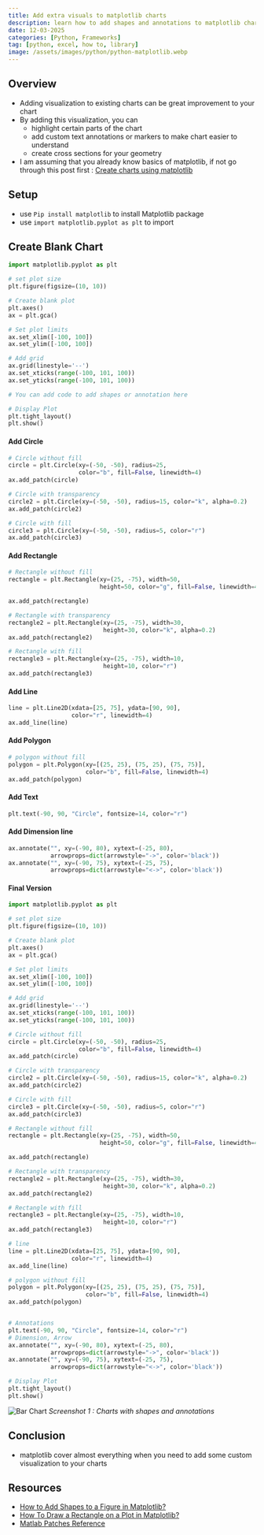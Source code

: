 ```yaml
---
title: Add extra visuals to matplotlib charts
description: learn how to add shapes and annotations to matplotlib charts
date: 12-03-2025
categories: [Python, Frameworks]
tag: [python, excel, how to, library]
image: /assets/images/python/python-matplotlib.webp
---
```


## Overview
- Adding visualization to existing charts can be great improvement to your chart
- By adding this visualization, you can
  - highlight certain parts of the chart
  - add custom text annotations or markers to make chart easier to understand
  - create cross sections for your geometry
- I am assuming that you already know basics of matplotlib, if not go through this post first : [Create charts using matplotlib](/posts/python-matplotlib/)


## Setup
- use `Pip install matplotlib` to install Matplotlib  package
- use `import matplotlib.pyplot as plt` to import

## Create Blank Chart
```python
import matplotlib.pyplot as plt

# set plot size
plt.figure(figsize=(10, 10))

# Create blank plot
plt.axes()
ax = plt.gca()

# Set plot limits
ax.set_xlim([-100, 100])
ax.set_ylim([-100, 100])

# Add grid
ax.grid(linestyle='--')
ax.set_xticks(range(-100, 101, 100))
ax.set_yticks(range(-100, 101, 100))

# You can add code to add shapes or annotation here

# Display Plot
plt.tight_layout()
plt.show()
```

#### Add Circle
```python
# Circle without fill
circle = plt.Circle(xy=(-50, -50), radius=25,
                    color="b", fill=False, linewidth=4)
ax.add_patch(circle)

# Circle with transparency
circle2 = plt.Circle(xy=(-50, -50), radius=15, color="k", alpha=0.2)
ax.add_patch(circle2)

# Circle with fill
circle3 = plt.Circle(xy=(-50, -50), radius=5, color="r")
ax.add_patch(circle3)
```

#### Add Rectangle
```python
# Rectangle without fill
rectangle = plt.Rectangle(xy=(25, -75), width=50,
                          height=50, color="g", fill=False, linewidth=4)

ax.add_patch(rectangle)

# Rectangle with transparency
rectangle2 = plt.Rectangle(xy=(25, -75), width=30,
                           height=30, color="k", alpha=0.2)
ax.add_patch(rectangle2)

# Rectangle with fill
rectangle3 = plt.Rectangle(xy=(25, -75), width=10,
                           height=10, color="r")
ax.add_patch(rectangle3)
```

#### Add Line
```python
line = plt.Line2D(xdata=[25, 75], ydata=[90, 90],
                  color="r", linewidth=4)
ax.add_line(line)
```

#### Add Polygon
```python
# polygon without fill
polygon = plt.Polygon(xy=[(25, 25), (75, 25), (75, 75)],
                      color="b", fill=False, linewidth=4)
ax.add_patch(polygon)
```

#### Add Text
```python
plt.text(-90, 90, "Circle", fontsize=14, color="r")
```

#### Add Dimension line
```python
ax.annotate("", xy=(-90, 80), xytext=(-25, 80),
            arrowprops=dict(arrowstyle="->", color='black'))
ax.annotate("", xy=(-90, 75), xytext=(-25, 75),
            arrowprops=dict(arrowstyle="<->", color='black'))
```

#### Final Version
```python
import matplotlib.pyplot as plt

# set plot size
plt.figure(figsize=(10, 10))

# Create blank plot
plt.axes()
ax = plt.gca()

# Set plot limits
ax.set_xlim([-100, 100])
ax.set_ylim([-100, 100])

# Add grid
ax.grid(linestyle='--')
ax.set_xticks(range(-100, 101, 100))
ax.set_yticks(range(-100, 101, 100))

# Circle without fill
circle = plt.Circle(xy=(-50, -50), radius=25,
                    color="b", fill=False, linewidth=4)
ax.add_patch(circle)

# Circle with transparency
circle2 = plt.Circle(xy=(-50, -50), radius=15, color="k", alpha=0.2)
ax.add_patch(circle2)

# Circle with fill
circle3 = plt.Circle(xy=(-50, -50), radius=5, color="r")
ax.add_patch(circle3)

# Rectangle without fill
rectangle = plt.Rectangle(xy=(25, -75), width=50,
                          height=50, color="g", fill=False, linewidth=4)

ax.add_patch(rectangle)

# Rectangle with transparency
rectangle2 = plt.Rectangle(xy=(25, -75), width=30,
                           height=30, color="k", alpha=0.2)
ax.add_patch(rectangle2)

# Rectangle with fill
rectangle3 = plt.Rectangle(xy=(25, -75), width=10,
                           height=10, color="r")
ax.add_patch(rectangle3)

# line
line = plt.Line2D(xdata=[25, 75], ydata=[90, 90],
                  color="r", linewidth=4)
ax.add_line(line)

# polygon without fill
polygon = plt.Polygon(xy=[(25, 25), (75, 25), (75, 75)],
                      color="b", fill=False, linewidth=4)
ax.add_patch(polygon)


# Annotations
plt.text(-90, 90, "Circle", fontsize=14, color="r")
# Dimension, Arrow
ax.annotate("", xy=(-90, 80), xytext=(-25, 80),
            arrowprops=dict(arrowstyle="->", color='black'))
ax.annotate("", xy=(-90, 75), xytext=(-25, 75),
            arrowprops=dict(arrowstyle="<->", color='black'))

# Display Plot
plt.tight_layout()
plt.show()
```
![Bar Chart](/assets/images/python/python-matplotlib-customization-1.webp)
_Screenshot 1 : Charts with shapes and annotations_

## Conclusion
- matplotlib cover almost everything when you need to add some custom visualization to your charts

## Resources
- [How to Add Shapes to a Figure in Matplotlib?](https://www.scaler.com/topics/matplotlib/plot-shape-matplotlib/)
- [How To Draw a Rectangle on a Plot in Matplotlib?](https://datavizpyr.com/how-to-draw-a-rectangle-on-a-plot-in-matplotlib/)
- [Matlab Patches Reference](https://matplotlib.org/stable/api/patches_api.html)
